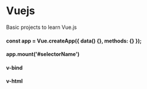 # Vuejs
Basic projects to learn Vue.js

#### const app = Vue.createApp({ data() {}, methods: {} });

#### app.mount('#selectorName')

#### v-bind

#### v-html



